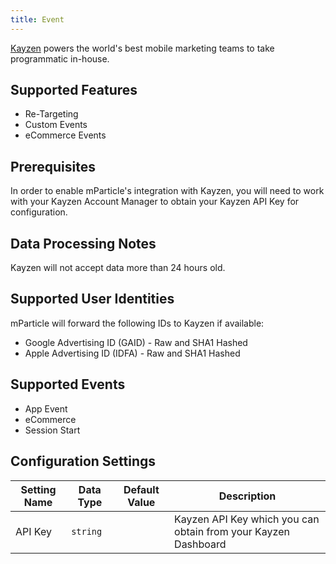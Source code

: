 ```yaml
---
title: Event
---
```


[Kayzen](https://kayzen.io/) powers the world's best mobile marketing teams to take programmatic in-house.

## Supported Features

* Re-Targeting
* Custom Events
* eCommerce Events

## Prerequisites

In order to enable mParticle's integration with Kayzen, you will need to work with your Kayzen Account Manager to obtain your Kayzen API Key for configuration.

## Data Processing Notes

Kayzen will not accept data more than 24 hours old.

## Supported User Identities

mParticle will forward the following IDs to Kayzen if available:

* Google Advertising ID (GAID) - Raw and SHA1 Hashed
* Apple Advertising ID (IDFA) - Raw and SHA1 Hashed

## Supported Events

* App Event
* eCommerce
* Session Start

## Configuration Settings

Setting Name| Data Type | Default Value | Description
| --- | --- | --- | --- |
API Key| `string` | | Kayzen API Key which you can obtain from your Kayzen Dashboard
